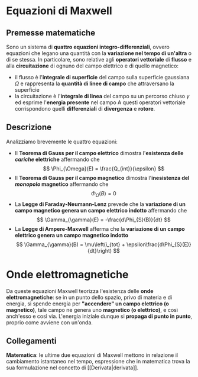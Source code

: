 # Equazioni di Maxwell
## Premesse matematiche
Sono un sistema di **quattro equazioni integro-differenziali**, ovvero equazioni che legano una quantità con la **variazione nel tempo di un'altra** o di se stessa.
In particolare, sono relative agli **operatori vettoriale** di **flusso** e alla **circuitazione** di ognuno del campo elettrico e di quello magnetico:
- il flusso è l'**integrale di superficie** del campo sulla superficie gaussiana $\Omega$ e rappresenta la **quantità di linee di campo** che attraversano la superficie
- la circuitazione è l'**integrale di linea** del campo su un percorso chiuso $\gamma$ ed esprime l'**energia presente** nel campo
A questi operatori vettoriale corrispondono quelli **differenziali** di **divergenza** e **rotore**.
## Descrizione
Analizziamo brevemente le quattro equazioni:
- Il **Teorema di Gauss per il campo elettrico** dimostra l'**esistenza delle *cariche* elettriche** affermando che
$$
\Phi_{\Omega}(E) = \frac{Q_{int}}{\epsilon}
$$
- Il **Teorema di Gauss per il campo magnetico** dimostra l'**inesistenza del *monopolo* magnetico** affermando che
$$
\Phi_{\Omega}(B) = 0
$$
- La **Legge di Faraday-Neumann-Lenz** prevede che la **variazione di un campo magnetico genera un campo elettrico indotto** affermando che
$$
\Gamma_{\gamma}(E) = -\frac{d\Phi_{S}(B)}{dt}
$$
- La **Legge di Ampere-Maxwell** afferma che la **variazione di un campo elettrico genera un campo magnetico indotto**
$$
\Gamma_{\gamma}(B) = \mu\left(i_{tot} + \epsilon\frac{d\Phi_{S}(E)}{dt}\right)
$$
# Onde elettromagnetiche
Da queste equazioni Maxwell teorizza l'esistenza delle **onde elettromagnetiche**: se in un punto dello spazio, privo di materia e di energia, si spende energia per **"accendere" un campo elettrico (o magnetico)**, tale campo ne genera uno **magnetico (o elettrico)**, e così anch'esso e così via. L'energia iniziale dunque si **propaga di punto in punto**, proprio come avviene con un'onda.
## Collegamenti
**Matematica**: le ultime due equazioni di Maxwell mettono in relazione il cambiamento istantaneo nel tempo, espressione che in matematica trova la sua formulazione nel concetto di [[Derivata|derivata]].